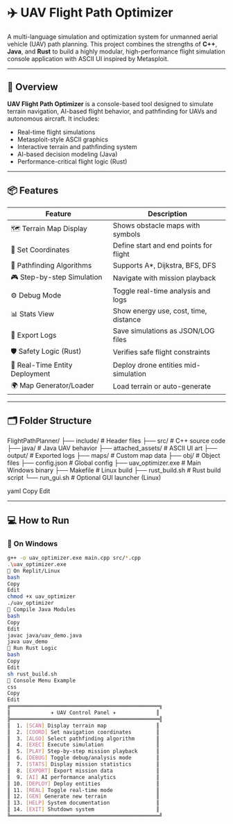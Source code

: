# ✈️ UAV Flight Path Optimizer

A multi-language simulation and optimization system for unmanned aerial vehicle (UAV) path planning. This project combines the strengths of **C++**, **Java**, and **Rust** to build a highly modular, high-performance flight simulation console application with ASCII UI inspired by Metasploit.

---

## 🧠 Overview

**UAV Flight Path Optimizer** is a console-based tool designed to simulate terrain navigation, AI-based flight behavior, and pathfinding for UAVs and autonomous aircraft. It includes:

- Real-time flight simulations
- Metasploit-style ASCII graphics
- Interactive terrain and pathfinding system
- AI-based decision modeling (Java)
- Performance-critical flight logic (Rust)

---

## 📦 Features

| Feature                          | Description |
|----------------------------------|-------------|
| 🗺️ Terrain Map Display           | Shows obstacle maps with symbols |
| 🎯 Set Coordinates                | Define start and end points for flight |
| 🧭 Pathfinding Algorithms         | Supports A*, Dijkstra, BFS, DFS |
| 🎮 Step-by-step Simulation        | Navigate with mission playback |
| ⚙️ Debug Mode                     | Toggle real-time analysis and logs |
| 📊 Stats View                    | Show energy use, cost, time, distance |
| 📁 Export Logs                    | Save simulations as JSON/LOG files |
| 🛡️ Safety Logic (Rust)           | Verifies safe flight constraints |
| 🧬 Real-Time Entity Deployment    | Deploy drone entities mid-simulation |
| 🌍 Map Generator/Loader          | Load terrain or auto-generate |

---

## 🗂️ Folder Structure

FlightPathPlanner/
├── include/ # Header files
├── src/ # C++ source code
├── java/ # Java UAV behavior
├── attached_assets/ # ASCII UI art
├── output/ # Exported logs
├── maps/ # Custom map data
├── obj/ # Object files
├── config.json # Global config
├── uav_optimizer.exe # Main Windows binary
├── Makefile # Linux build
├── rust_build.sh # Rust build script
└── run_gui.sh # Optional GUI launcher (Linux)

yaml
Copy
Edit

---

## 💻 How to Run

### 🔹 On Windows

```bash
g++ -o uav_optimizer.exe main.cpp src/*.cpp
.\uav_optimizer.exe
🔹 On Replit/Linux
bash
Copy
Edit
chmod +x uav_optimizer
./uav_optimizer
🔹 Compile Java Modules
bash
Copy
Edit
javac java/uav_demo.java
java uav_demo
🔹 Run Rust Logic
bash
Copy
Edit
sh rust_build.sh
🧮 Console Menu Example
css
Copy
Edit
╔════════════════════════════════════════════════╗
║             ✈ UAV Control Panel ✈             ║
╠════════════════════════════════════════════════╣
║  1. [SCAN] Display terrain map                ║
║  2. [COORD] Set navigation coordinates        ║
║  3. [ALGO] Select pathfinding algorithm       ║
║  4. [EXEC] Execute simulation                 ║
║  5. [PLAY] Step-by-step mission playback      ║
║  6. [DEBUG] Toggle debug/analysis mode        ║
║  7. [STATS] Display mission statistics        ║
║  8. [EXPORT] Export mission data              ║
║  9. [AI] AI performance analytics             ║
║ 10. [DEPLOY] Deploy entities                  ║
║ 11. [REAL] Toggle real-time mode              ║
║ 12. [GEN] Generate new terrain                ║
║ 13. [HELP] System documentation               ║
║ 14. [EXIT] Shutdown system                    ║
╚════════════════════════════════════════════════╝
